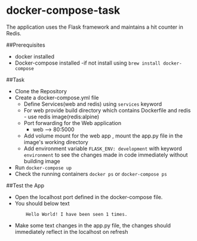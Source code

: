 # docker-compose-task
The application uses the Flask framework and maintains a hit counter in Redis.

##Prerequisites
- docker installed
- Docker-compose installed
  -if not install using `brew install docker-compose`

##Task

- Clone the Repository 
- Create a docker-compose.yml file
  - Define Services(web and redis) using `services` keyword
  - For web provide build directory which contains Dockerfile and redis - use redis image(redis:alpine)
  - Port forwarding for the Web application
    - web --> 80:5000
  - Add volume mount for the web app , mount the app.py file in the image's working directory
  - Add environment variable `FLASK_ENV: development` with keyword `environment` to see the changes made in code immediately without building image
- Run `docker-compose up`
- Check the running containers `docker ps` or `docker-compose ps`

##Test the App
- Open the localhost port defined in the docker-compose file.
- You should below text 
  ``` 
      Hello World! I have been seen 1 times.
  ```
- Make some text changes in the app.py file, the changes should immediately reflect in the localhost on refresh
